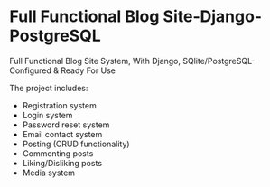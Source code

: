 # Full Functional Blog Site-Django-PostgreSQL
Full Functional Blog Site System, With Django, SQlite/PostgreSQL-Configured &amp; Ready For Use

The project includes:
- Registration system
- Login system
- Password reset system
- Email contact system
- Posting (CRUD functionality)
- Commenting posts
- Liking/Disliking posts
- Media system
